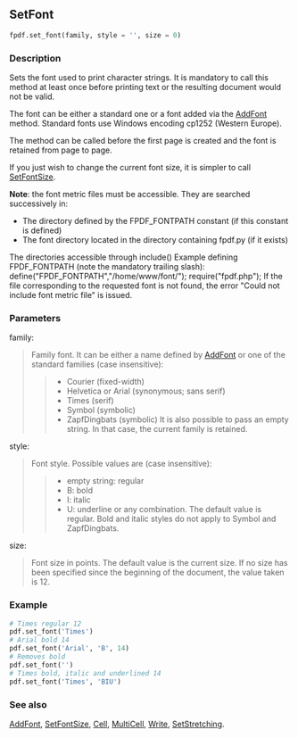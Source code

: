 ## SetFont ##

```python
fpdf.set_font(family, style = '', size = 0)
```

### Description ###

Sets the font used to print character strings. It is mandatory to call this method at least once before printing text or the resulting document would not be valid.

The font can be either a standard one or a font added via the [AddFont](AddFont.md) method. Standard fonts use Windows encoding cp1252 (Western Europe).

The method can be called before the first page is created and the font is retained from page to page.

If you just wish to change the current font size, it is simpler to call [SetFontSize](SetFontSize.md).

**Note**: the font metric files must be accessible. They are searched successively in:

 * The directory defined by the FPDF\_FONTPATH constant (if this constant is defined)
 * The font directory located in the directory containing fpdf.py (if it exists)

The directories accessible through include()
Example defining FPDF_FONTPATH (note the mandatory trailing slash):
define("FPDF_FONTPATH","/home/www/font/");
require("fpdf.php");
If the file corresponding to the requested font is not found, the error "Could not include font metric file" is issued.


### Parameters ###

family:
> Family font. It can be either a name defined by [AddFont](AddFont.md) or one of the standard families (case insensitive):
>>  * Courier (fixed-width)
>>  * Helvetica or Arial (synonymous; sans serif)
>>  * Times (serif)
>>  * Symbol (symbolic)
>>  * ZapfDingbats (symbolic)
> It is also possible to pass an empty string. In that case, the current family is retained.

style:
> Font style. Possible values are (case insensitive):
>>  * empty string: regular
>>  * B: bold
>>  * I: italic
>>  * U: underline
> or any combination. The default value is regular. Bold and italic styles do not apply to Symbol and ZapfDingbats.

size:
> Font size in points.
> The default value is the current size. If no size has been specified since the beginning of the document, the value taken is 12.

### Example ###

```python
# Times regular 12
pdf.set_font('Times')
# Arial bold 14
pdf.set_font('Arial', 'B', 14)
# Removes bold
pdf.set_font('')
# Times bold, italic and underlined 14
pdf.set_font('Times', 'BIU')
```

### See also ###

[AddFont](AddFont.md), [SetFontSize](SetFontSize.md), [Cell](Cell.md), [MultiCell](MultiCell.md), [Write](Write.md), [SetStretching](SetStretching.md).

